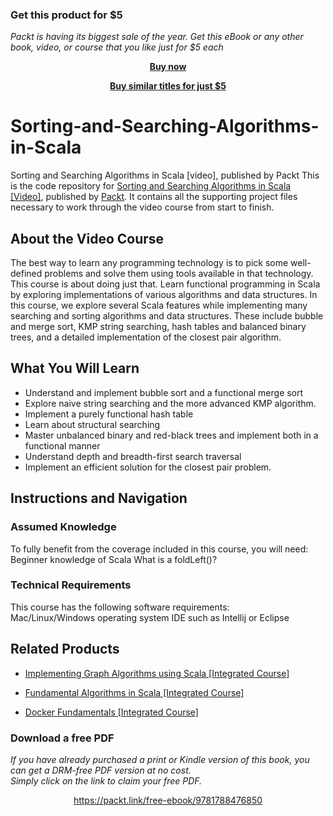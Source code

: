 
### Get this product for $5

<i>Packt is having its biggest sale of the year. Get this eBook or any other book, video, or course that you like just for $5 each</i>


<b><p align='center'>[Buy now](https://packt.link/9781788476850)</p></b>


<b><p align='center'>[Buy similar titles for just $5](https://subscription.packtpub.com/search)</p></b>


# Sorting-and-Searching-Algorithms-in-Scala
Sorting and Searching Algorithms in Scala [video], published by Packt
This is the code repository for [Sorting and Searching Algorithms in Scala [Video]](https://www.packtpub.com/application-development/sorting-and-searching-algorithms-scala-video?utm_source=github&utm_medium=repository&utm_campaign=9781788476850), published by [Packt](https://www.packtpub.com/?utm_source=github). It contains all the supporting project files necessary to work through the video course from start to finish.
## About the Video Course
The best way to learn any programming technology is to pick some well-defined problems and solve them using tools available in that technology. This course is about doing just that. Learn functional programming in Scala by exploring implementations of various algorithms and data structures. 
In this course, we explore several Scala features while implementing many searching and sorting algorithms and data structures. These include bubble and merge sort, KMP string searching, hash tables and balanced binary trees, and a detailed implementation of the closest pair algorithm.

<H2>What You Will Learn</H2>
<DIV class=book-info-will-learn-text>
<UL>
<LI>Understand and implement bubble sort and a functional merge sort 
<LI>Explore naive string searching and the more advanced KMP algorithm.&nbsp; 
<LI>Implement a purely functional hash table 
<LI>Learn about structural searching 
<LI>Master unbalanced binary and red-black trees and implement both in a functional manner 
<LI>Understand depth and breadth-first search traversal&nbsp; 
<LI>Implement an efficient solution for the closest pair problem. </LI></UL></DIV>

## Instructions and Navigation
### Assumed Knowledge
To fully benefit from the coverage included in this course, you will need:<br/>
Beginner knowledge of Scala
What is a foldLeft()?

### Technical Requirements
This course has the following software requirements:<br/>
Mac/Linux/Windows operating system
IDE such as Intellij or Eclipse


## Related Products
* [Implementing Graph Algorithms using Scala [Integrated Course]](https://www.packtpub.com/application-development/implementing-graph-algorithms-using-scala-integrated-course?utm_source=github&utm_medium=repository&utm_campaign=9781788472364)

* [Fundamental Algorithms in Scala [Integrated Course]](https://www.packtpub.com/application-development/fundamental-algorithms-scala-integrated-course?utm_source=github&utm_medium=repository&utm_campaign=9781788474887)

* [Docker Fundamentals [Integrated Course]](https://www.packtpub.com/virtualization-and-cloud/docker-fundamentals-integrated-course?utm_source=github&utm_medium=repository&utm_campaign=9781788399821)
### Download a free PDF

 <i>If you have already purchased a print or Kindle version of this book, you can get a DRM-free PDF version at no cost.<br>Simply click on the link to claim your free PDF.</i>
<p align="center"> <a href="https://packt.link/free-ebook/9781788476850">https://packt.link/free-ebook/9781788476850 </a> </p>